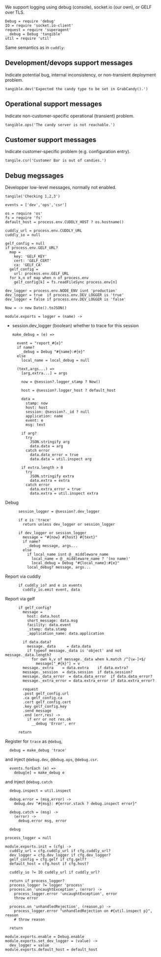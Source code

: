 We support logging using debug (console), socket.io (our own), or GELF over TLS.

    Debug = require 'debug'
    IO = require 'socket.io-client'
    request = require 'superagent'
    __debug = Debug 'tangible'
    util = require 'util'

Same semantics as in `cuddly`:

Development/devops support messages
-----------------------------------

Indicate potential bug, internal inconsistency, or non-transient deployment problem.

```
tangible.dev('Expected the candy type to be set in GrabCandy().')
```

Operational support messages
----------------------------

Indicate non-customer-specific operational (transient) problem.

```
tangible.ops('The candy server is not reachable.')
```

Customer support messages
-------------------------

Indicate customer-specific problem (e.g. configuration entry).

```
tangile.csr('Customer Bar is out of candies.')
```

Debug megssages
---------------

Developper low-level messages, normally not enabled.

```
tangile('Checking 1,2,3')
```

    events = ['dev','ops','csr']

    os = require 'os'
    fs = require 'fs'
    default_host = process.env.CUDDLY_HOST ? os.hostname()

    cuddly_url = process.env.CUDDLY_URL
    cuddly_io = null

    gelf_config = null
    if process.env.GELF_URL?
      map =
        key: 'GELF_KEY'
        cert: 'GELF_CERT'
        ca: 'GELF_CA'
      gelf_config =
        url: process.env.GELF_URL
      for k,n of map when n of process.env
        gelf_config[k] = fs.readFileSync process.env[n]

    dev_logger = process.env.NODE_ENV isnt 'production'
    dev_logger = true  if process.env.DEV_LOGGER is 'true'
    dev_logger = false if process.env.DEV_LOGGER is 'false'

    Now = -> new Date().toJSON()

    module.exports = logger = (name) ->

* session.dev_logger (boolean) whether to trace for this session

      make_debug = (e) =>

        event = "report_#{e}"
        if name?
          _debug = Debug "#{name}:#{e}"
        else
          local_name = local_debug = null

        (text,args...) =>
          [arg,extra...] = args

          now = @session?.logger_stamp ? Now()

          host = @session?.logger_host ? default_host

          data =
            stamp: now
            host: host
            session: @session?._id ? null
            application: name
            event: e
            msg: text

          if arg?
            try
              JSON.stringify arg
              data.data = arg
            catch error
              data.data_error = true
              data.data = util.inspect arg

          if extra.length > 0
            try
              JSON.stringify extra
              data.extra = extra
            catch error
              data.extra_error = true
              data.extra = util.inspect extra

Debug

          session_logger = @session?.dev_logger

          if e is 'trace'
            return unless dev_logger or session_logger

          if dev_logger or session_logger
            message = "#{now} #{host} #{text}"
            if name?
              _debug message, args...
            else
              if local_name isnt @__middleware_name
                local_name = @__middleware_name ? '(no name)'
                local_debug = Debug "#{local_name}:#{e}"
              local_debug? message, args...

Report via cuddly

          if cuddly_io? and e in events
            cuddly_io.emit event, data

Report via gelf

          if gelf_config?
            message =
              host: data.host
              short_message: data.msg
              facility: data.event
              _stamp: data.stamp
              _application_name: data.application

            if data.data?
              message._data     = data.data
              if typeof message._data is 'object' and not message._data.length?
                for own k,v of message._data when k.match /^[\w-]+$/
                  message["_#{k}"] = v
            message._extra    = data.extra    if data.extra?
            message._session  = data.session  if data.session?
            message._data_error  = data.data_error  if data.data_error?
            message._extra_error = data.extra_error if data.extra_error?

            request
            .post gelf_config.url
            .ca gelf_config.ca
            .cert gelf_config.cert
            .key gelf_config.key
            .send message
            .end (err,res) ->
              if err or not res.ok
                __debug 'Error', err

          return

Register for `trace` as `@debug`,

      debug = make_debug 'trace'

and inject `@debug.dev`, `@debug.ops`, `@debug.csr`.

      events.forEach (e) =>
        debug[e] = make_debug e

and inject `@debug.catch`

      debug.inspect = util.inspect

      debug.error = (msg,error) ->
        debug.dev "#{msg}: #{error.stack ? debug.inspect error}"

      debug.catch = (msg) ->
        (error) ->
          debug.error msg, error

      debug

    process_logger = null

    module.exports.init = (cfg) ->
      cuddly_url = cfg.cuddly_url if cfg.cuddly_url?
      dev_logger = cfg.dev_logger if cfg.dev_logger?
      gelf_config = cfg.gelf if cfg.gelf?
      default_host = cfg.host if cfg.host?

      cuddly_io ?= IO cuddly_url if cuddly_url?

      return if process_logger?
      process_logger ?= logger 'process'
      process.on 'uncaughtException', (error) ->
        process_logger.error 'uncaughtException', error
        throw error

      process.on 'unhandledRejection', (reason,p) ->
        process_logger.error "unhandledRejection on #{util.inspect p}", reason
        # throw reason

      return

    module.exports.enable = Debug.enable
    module.exports.set_dev_logger = (value) ->
      dev_logger = value
    module.exports.default_host = default_host
